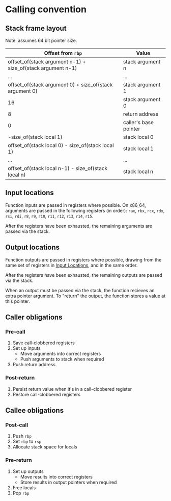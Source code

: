 # Calling convention

## Stack frame layout

Note: assumes 64 bit pointer size.

| Offset from `rbp`                                           | Value                 |
| ----------------------------------------------------------- | --------------------- |
| offset_of(stack argument n-1) + size_of(stack argument n-1) | stack argument n      |
| ...                                                         | ...                   |
| offset_of(stack argument 0) + size_of(stack argument 0)     | stack argument 1      |
| 16                                                          | stack argument 0      |
| 8                                                           | return address        |
| 0                                                           | caller's base pointer |
| -size_of(stack local 1)                                     | stack local 0         |
| offset_of(stack local 0) - size_of(stack local 1)           | stack local 1         |
| ...                                                         | ...                   |
| offset_of(stack local n-1) - size_of(stack local n)         | stack local n         |

## Input locations

Function inputs are passed in registers where possible. On x86_64, arguments are passed in the
following registers (in order): `rax`, `rbx`, `rcx`, `rdx`, `rsi`, `rdi`, `r8`, `r9`, `r10`,
`r11`, `r12`, `r13`, `r14`, `r15`.

After the registers have been exhausted, the remaining arguments are passed via the stack.

## Output locations

Function outputs are passed in registers where possible, drawing from the same set of registers in
[Input Locations](#input-locations), and in the same order.

After the registers have been exhausted, the remaining outputs are passed via the stack.

When an output must be passed via the stack, the function recieves an extra pointer argument. To
"return" the output, the function stores a value at this pointer.

## Caller obligations

### Pre-call

1. Save call-clobbered registers
1. Set up inputs
   * Move arguments into correct registers
   * Push arguments to stack when required
1. Push return address

### Post-return

1. Persist return value when it's in a call-clobbered register
1. Restore call-clobbered registers

## Callee obligations

### Post-call

1. Push `rbp`
1. Set `rbp` to `rsp`
1. Allocate stack space for locals

### Pre-return

1. Set up outputs
   * Move results into correct registers
   * Store results in output pointers when required
1. Free locals
1. Pop `rbp`